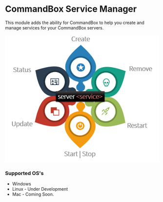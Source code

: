# CommandBox Service Manager

This module adds the ability for CommandBox to help you create and manage services for your CommandBox servers.

![](.gitbook/assets/capture1.PNG)

### Supported OS's

* Windows 
* Linux - Under Development
* Mac - Coming Soon.





